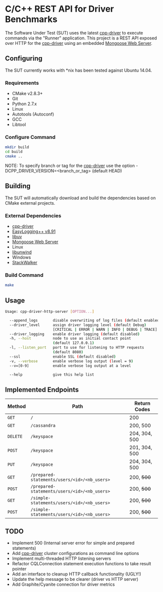 # C/C++ REST API for Driver Benchmarks
The Software Under Test (SUT) uses the latest [cpp-driver] to execute commands
via the "Runner" application. This project is a REST API exposed over HTTP for
the [cpp-driver] using an embedded [Mongoose Web Server].

## Configuring
The SUT currently works with *nix has been tested against Ubuntu 14.04.

### Requirements
- CMake v2.8.3+
- Git
- Python 2.7.x
- Linux
 - Autotools (Autoconf)
 - GCC
 - Libtool

### Configure Command
```sh
mkdir build
cd build
cmake ..
```

NOTE: To specify branch or tag for the [cpp-driver] use the option
-DCPP_DRIVER_VERSION=<branch_or_tag> (default HEAD)

## Building
The SUT will automatically download and build the dependencies based on CMake
external projects.

### External Dependencies
- [cpp-driver]
- [EasyLogging++ v8.91]
- [libuv]
- [Mongoose Web Server]
- Linux
 - [libunwind]
- Windows
 - [StackWalker]


### Build Command
```sh
make
```

## Usage

```sh
Usage: cpp-driver-http-server [OPTION...]

  --append_logs       disable overwriting of log files (default enabled)
  --driver_level      assign driver logging level (default Debug)
                      [CRITICAL | ERROR | WARN | INFO | DEBUG | TRACE]
  --driver_logging    enable driver logging (default disabled)
  -h, --host          node to use as initial contact point
                      (default 127.0.0.1)
  -l, --listen_port   port to use for listening to HTTP requests
                      (default 8080)
  --ssl               enable SSL (default disabled)
  -v, --verbose       enable verbose log output (level = 9)
  --v=[0-9]           enable verbose log output at a level

  --help              give this help list
```

## Implemented Endpoints

Method   | Path                                         | Return Codes
---------| ---------------------------------------------| -------------
`GET`    | `/`                                          | 200
`GET`    | `/cassandra`                                 | 200, 500
`DELETE` | `/keyspace`                                  | 204, 304, 500
`POST`   | `/keyspace`                                  | 201, 304, 500
`PUT`    | `/keyspace`                                  | 204, 304, 500
`GET`    | `/prepared-statements/users/<id>/<nb_users>` | 200, ~~500~~
`POST`   | `/prepared-statements/users/<id>/<nb_users>` | 200, ~~500~~
`GET`    | `/simple-statements/users/<id>/<nb_users>`   | 200, ~~500~~
`POST`   | `/simple-statements/users/<id>/<nb_users>`   | 200, ~~500~~

## TODO

- Implement 500 (Internal server error for simple and prepared statements)
- Add [cpp-driver] cluster configurations as command line options
- Implement multi-threaded HTTP listening servers
- Refactor CQLConnection statement execution functions to take result pointer
- Add an interface to cleanup HTTP callback functionality (UGLY!)
- Update the help message to be clearer (driver vs HTTP server)
- Add Graphite/Cyanite connection for driver metrics

[cpp-driver]: https://github.com/datastax/cpp-driver
[EasyLogging++ v8.91]: https://github.com/easylogging/easyloggingpp/tree/v8.91
[libunwind]: http://www.nongnu.org/libunwind/
[libuv]: https://github.com/libuv/libuv
[Mongoose Web Server]: https://github.com/cesanta/mongoose
[StackWalker]: http://stackwalker.codeplex.com/
